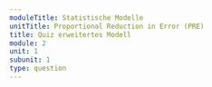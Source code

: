 ```yaml
---
moduleTitle: Statistische Modelle
unitTitle: Proportional Reduction in Error (PRE)
title: Quiz erweitertes Modell
module: 2
unit: 1
subunit: 1
type: question
---
```



<singlechoice question="Warum ist der Fehler beim erweiterten Modell kleiner als beim kompakten Modell?"></singlechoice>